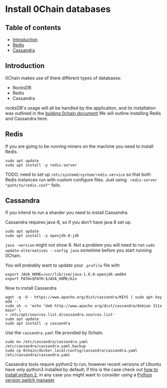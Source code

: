 # Install 0Chain databases

## Table of contents

- [Introduction](#Introduction)
- [Redis](#Redis)
- [Cassandra](#Cassandra)

## Introduction

0Chain makes use of there different types of databases:
- RocksDB
- Redis
- Cassandra

rocksDB's usage will all be handled by the application, and
its installation was outlined in the 
[bulding 0chain document](https://github.com/0chain/0chain/blob/debug_builds/local/build_environment.md#install-rocksdb)
We will outline installing Redis and Cassandra here.

## Redis

If you are going to be running miners on the machine you need to install Redis.
```shell
sudo apt update
sudo apt install -y redis-server
```
TODO: need to set up `/etc/systemd/system/redis.service` so that
both Redis instances run with custom configure files. Just using
` redis-server "path/to/redis.conf"` fails.

## Cassandra

If you intend to run a sharder you need to install Cassandra. 

Cassandra requires java-8, so if you don't have java 8 set up. 
```shell
sudo apt update
sudo apt install -y openjdk-8-jdk
```
`java -version` might not show 8. Not a problem you will need
to run `sudo update-alternatives --config java` sometime before
you start running 0Chain.

You will probably want to update your `.profile` file with
```shell
export JAVA_HOME=/usr/lib/jvm/java-1.8.0-openjdk-amd64
export PATH=$PATH:$JAVA_HOME/bin
```
Now to install Cassandra
```shell
wget -q -O - https://www.apache.org/dist/cassandra/KEYS | sudo apt-key add --
sudo sh -c 'echo "deb http://www.apache.org/dist/cassandra/debian 311x main" \
> /etc/apt/sources.list.d/cassandra.sources.list'
sudo apt update
sudo apt install -y cassandra
```
Use the `cassandra.yaml` file provided by 0chain.
```shell
sudo mv /etc/cassandra/cassandra.yaml /etc/cassandra/cassandra.yaml.backup
sudo cp 0chain/docker.local/config/cassandra/cassandra.yaml /etc/cassandra/cassandra.yaml
```
Cassandra tools require python2 to run, however recent versions of Ubuntu have only python3 
installed by default; if this is the case check out
[how to install python 2](https://linuxconfig.org/install-python-2-on-ubuntu-20-04-focal-fossa-linux),
in any case you might want to consider using a
[Python version switch manager](https://linuxconfig.org/ubuntu-20-04-python-version-switch-manager)

